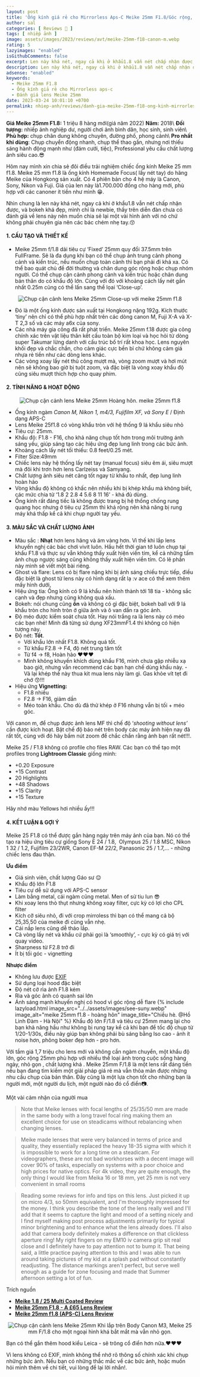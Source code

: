 ```yaml
---
layout: post
title: 'Ống kính giá rẻ cho Mirrorless Aps-C Meike 25mm F1.8/Góc rộng, khẩu độ lớn, nhỏ, nhẹ.'
author: sal
categories: [ Reviews 📝 ]
tags: [ nhiếp ảnh ]
image: assets/images/2023/reviews/avt/meike-25mm-f18-canon-m.webp
rating: 5
lazyimages: "enabled"
isGithubComments: false
excerpt: Len này khá nét, ngay cả khi ở khẩu1.8 vẫn nét chấp nhận được, và bokeh khá đẹp. Vòng khẩu, vòng lấy nét siêu mượt
description: Len này khá nét, ngay cả khi ở khẩu1.8 vẫn nét chấp nhận được, và bokeh khá đẹp. Vòng khẩu, vòng lấy nét siêu mượt
adsense: "enabled"
keywords:
  - Meike 25mm F1.8
  - Ống kính giả rẻ cho Mirrorless aps-c
  - Đánh giá lens Meike 25mm
date: 2023-03-24 10:01:10 +0700
permalink: nhiep-anh/reviews/danh-gia-meike-25mm-f18-ong-kinh-mirrorless-apsc-gia-sinh-vien-khau-do-lon
---
```


**Giá Meike 25mm F1.8:** 1 triệu 8 hàng mới(giá năm 2022)
**Năm:** 2018\\
**Đối tượng:** nhiếp ảnh nghiệp dư, người chơi ảnh bình dân, học sinh, sinh viên\\
**Phù hợp:** chụp chân dung không chuyên, đường phố, phong cảnh\\
**Pro nhất khi dùng**: Chụp chuyển động nhanh, chụp thể thao gần, nhưng nơi thiếu sáng hành động mạnh như (đám cưới, tiệc), Professional yêu cầu chất lượng ảnh siêu cao.😎

Hôm nay mình xin chia sẻ đôi điều trải nghiệm chiếc ống kính Meike 25 mm f1.8. Meike 25 mm f1.8 là ống kính Homemade Focus( lấy nét tay) do hãng Meike của Hongkong sản xuất. Có 4 phiên bản cho 4 hệ máy là Canon, Sony, Nikon và Fuji. Giá của len này là1.700.000 đồng cho hàng mới, phù hợp với các canoner ít tiền như mình 😁.

Nhìn chung là len này khá nét, ngay cả khi ở khẩu1.8 vẫn nét chấp nhận được, và bokeh khá đẹp, mình chỉ là newbie, thấy trên diễn đàn chưa có đánh giá về lens này nên muốn chia sẻ lại một vài hình ảnh với nó chứ không phải chuyên gia nên các bác chém nhẹ tay.😚

#### 1\. CẤU TẠO VÀ THIẾT KẾ

*   Meike 25mm f/1.8 dải tiêu cự ‘Fixed’ 25mm quy đổi 37.5mm trên FullFrame. Sẽ là đa dụng khi bạn có thể chụp ảnh trung cảnh phong cảnh và kiến trúc, nếu muốn chụp toàn cảnh thì bạn phải đi khá xa. Có thể bao quát chủ đề đời thường và chân dung góc rộng hoặc chụp nhóm người. Có thể chụp cận cảnh phong cảnh và kiến trúc hoặc chân dung bán thân do có khẩu độ lớn. Cùng với đó với khoảng cách lấy nét gần nhất 0.25m cũng có thể lấn sang thể lọai ‘Close-up’.

<p style="text-align:center; ">
<picture>
  <source data-srcset="../../assets/images/2023/reviews/close-up-meike-25mm-f18.webp" />
  <img class="responsive" data-lowsrc="../../assets/images/2023/reviews/close-up-meike-25mm-f18.webp" alt="Chụp cận cảnh lens Meike 25mm" data-sizes="auto" loading="lazy"/>
  Close-up với meike 25mm f1.8
</picture>
</p>

*   Đó là một ống kính được sản xuất tại Hongkong nặng 192g. Kích thước ‘tiny’ nên chỉ có thể phù hợp nhất trên các dòng canon M, Fuji X-A và X-T 2,3 số và các máy a6x của sony.
*   Các nhà máy gia công đã rất phát triển. Meike 25mm f.18 được gia công chính xác trên vật liệu thân kết cấu toàn bộ kim loại và học hỏi từ dòng super Takumar lừng danh với cấu trúc bố trí rất khoa học. Lens nguyên khối đẹp và chắc chắn, cho cảm giác cực bền bỉ chứ không cảm giá nhựa rẻ tiền như các dòng lens khác.
*   Các vòng xoay lấy nét thủ công mượt mà, vòng zoom mượt và hơi mút nên sẽ không bao giờ bị tuột zoom, và đặc biệt là vòng xoay khẩu độ cũng siêu mượt thích hợp cho quay phim.

#### 2\. TÍNH NĂNG & HOẠT ĐỘNG

<p style="text-align:center; ">
<picture>
  <source data-srcset="../../assets/images/2023/reviews/phong-canh-meike-25mm-f18.webp" />
  <img class="responsive" data-lowsrc="../../assets/images/2023/reviews/phong-canh-meike-25mm-f18.webp" alt="Chụp cận cảnh lens Meike 25mm" data-sizes="auto" loading="lazy"/>
  Hoàng hôn. meike 25mm f1.8
</picture>
</p>

*   Ống kính ngàm _Canon M, Nikon 1, m4/3, Fujifilm XF, và Sony E_ / Định dạng APS-C
*   Lens Meike 25f1.8 có vòng khẩu tròn với hệ thống 9 lá khẩu siêu nhỏ
*   Tiêu cự: 25mm.
*   Khẩu độ: F1.8 - F16, cho khả năng chụp tốt hơn trong môi trường ánh sáng yếu, giúp sáng tạo các hiệu ứng đẹp lung linh trong các bức ảnh.
*   Khoảng cách lấy nét tối thiếu: 0.8 feet/0.25 mét.
*   Filter Size:49mm
*   Chiếc lens này hệ thống lấy nét tay (manual focus) siêu êm ái, siêu mượt mà đôi khi trơn hơn lens Carlzeiss và Samyang.
*   Chất lượng ảnh siêu nét căng tốt ngay từ khẩu to nhất, đẹp lung linh hoàn hảo
*   Vòng khẩu độ không có khấc nên nhiều khi bị khép khẩu mà không biết, các mức chia từ ‘1.8 2 2.8 4 5.6 8 11 16’ - khá đủ dùng.
*   Ống kính rất đáng tiếc là không được trang bị hệ thống chống rung quang học nhưng ở tiêu cự 25mm thì khá rộng nên khả năng bị rung máy khá thấp kể cả khi chụp người tay yếu.

#### 3\. MÀU SẮC VÀ CHẤT LƯỢNG ẢNH

*   Màu sắc : **Nhạt** hơn lens hãng và ám vàng hơn. Vì thế khi lắp lens khuyến nghị các bác chơi vivit luôn. Hầu hết thời gian tớ luôn chụp tại khẩu F1.8 và thực sự vẫn không thấy xuất hiện viền tím, kể cả những tấm ảnh chụp ngược sáng cũng không thấy xuất hiện viền tím. Có lẽ phần này mình sẽ viết một bài riêng.
*   Ghost và flare: Lens có bị flare nặng khi bị ánh sáng chiếu trực tiếp, điều đặc biệt là ghost từ lens này có hình dạng rất lạ :v ace có thể xem thêm mấy hình dưới.
*   Hiệu ứng tia: Ống kính có 9 lá khẩu nên hình thành tới 18 tia - không sắc cạnh và đẹp nhưng cũng không quá xấu.
*   Bokeh: nói chung cũng **ổn** và không có gì đặc biệt, bokeh ball với 9 lá khẩu tròn cho hình tròn ở giữa ảnh và ô van dần ra góc ảnh. 
*   Độ méo được kiểm soát chưa tốt. Hay nói trắng ra là lens này có méo các bạn nhé! Mình đã từng sử dụng XF23mmF1.4 thì không có hiện tượng này.
*   Độ nét: **Tốt**.
    *   Với khẩu lớn nhất F1.8. Không quá tốt.
    *   Từ khẩu F2.8 → F4, độ nét trung tâm tốt
    *   Từ f4 → f8, Hoàn hảo ♥♥♥
    *   Mình không khuyến khích dùng khẩu F16, mình chưa gặp nhiễu xạ bao giờ, nhưng vẫn recommend các bạn hạn chế dùng khẩu này. - Vả lại khép thế này thua kit mua lens này làm gì. Gas khỏe vít tẹt đi chớ 😙!!!
*   Hiệu ứng **Vignetting:**
    *   F1.8 nhiều
    *   F2.8 → F16, giảm dần
    *   Méo toàn khẩu. Cho dù đã thử khép ở F16 nhưng vẫn bị tối + méo góc. 

Với canon m, để chụp được ảnh lens MF thì chế độ ‘_shooting without lens’_ cần được kích hoạt. Bật chế độ báo nét trên body các máy ảnh hiện nay đã rất tốt, cùng với đó hãy bấm nút zoom để chắc chắn rằng ảnh bạn rất nét!!!.

Meike 25 / F1.8 không có profile cho files RAW. Các bạn có thể tạo một profiles trong **Lightroom Classic** giống mình:

*   +0.20 Exposure
*   +15 Contrast
*   20 Highlights
*   +48 Shadows
*   +15 Clarity
*   +15 Texture

Hãy nhớ màu Yellows hơi nhiều ấy!!!

#### 4\. KẾT LUẬN & GỢI Ý

Meike 25 F1.8 có thể được gắn hàng ngáy trên máy ảnh của bạn. Nó có thể tạo ra hiệu ứng tiêu cự giống Sony E 24 / 1.8,  Olympus 25 / 1.8 MSC, Nikon 1 32 / 1.2, Fujifilm 23/2WR, Canon EF-M 22/2, Panasonic 25 / 1.7,… - những chiếc lens đau thận.

**Ưu điểm**

*   Giá sinh viên, chất lượng Gáo sư 😌
*   Khẩu độ lớn F1.8
*   Tiêu cự dễ sử dụng với APS-C sensor
*   Làm bằng metal, cái ngàm cũng metal. Men of sừ tiu lun 😎
*   Khi xoay lens thò thụt nhưng không xoay filter, cực kỳ có lợi cho CPL filter
*   Kích cỡ siêu nhỏ, đi với crop mirroless thì bạn có thể mang cả bộ 25,35,50 của meike đi cũng vẫn nhẹ.
*   Cái nắp lens cũng dễ tháo lắp.
*   Cả vòng lấy nét và khẩu cứ phải gọi là ‘smoothly’, - cực kỳ có giá trị với quay video.
*   Sharpness từ F2.8 trở đi
*   Ít bị tối góc - vignetting

**Nhược điểm**

*   Không lưu được [EXIF](https://radojuva.com/en/2012/01/how-to-use-exif/)
*   Sử dụng loại hood đặc biệt
*   Độ nét cở rìa ảnh F1.8 kém
*   Rìa và góc ảnh có quanh sai lớn
*   Ánh sáng mạnh khuyến nghị có hood vì góc rộng dễ flare
{% include lazyload.html image_src="../../assets/images/see-suny.webp" image_alt="meike 25mm f1.8 - hoàng hôn" image_title="Chiều hè. @Hồ Linh Đàm - Hà Nội" %}
Khẩu độ lớn F/1.8 và tiêu cự 25mm mang lại cho bạn khả năng hầu như không bị rung tay kể cả khi bạn để tốc độ chụp từ 1/20-1/30s, điều này giúp bạn không phải bù sáng bằng Iso cao - ảnh ít noise hơn, phông boker đẹp hơn - pro hơn.

Với tầm giá 1,7 triệu cho lens mới và không cần ngàm chuyển, một khẩu độ lớn, góc rộng 25mm phù hợp với nhiều thể loại ảnh trong cuộc sống hàng ngày, nhỏ gọn , chất lượng khá . Meike 25mm F/1.8 là một lens rất đáng tiền nếu bạn đang tìm kiếm một giải pháp giá rẻ mà vẫn thỏa mãn được những nhu cầu chụp của bản thân. Đây cũng là một lựa chọn tốt cho những bạn là người mới, một người du lịch, một người nào đó cổ điển📷.

Một vài cảm nhận của người mua

> Note that Meike lenses with focal lengths of 25/35/50 mm are made in the same body with a long travel focal ring making them an excellent choice for use on steadicams without rebalancing when changing lenses.

> Meike made lenses that were very balanced in terms of price and quality, they essentially replaced the heavy 18-35 sigma with which it is impossible to work for a long time on a steadicam. For videographers, these are not bad workhorses with a decent image will cover 90% of tasks, especially on systems with a poor choice and high prices for native optics. For 4k video, they are quite enough, the only thing I would like from Meika 16 or 18 mm, yet 25 mm is not very convenient in small rooms

> Reading some reviews for info and tips on this lens. Just picked it up on micro 4/3, so 50mm equivalent, and I'm thoroughly impressed for the money. I think you describe the tone of the lens really well and I'll add that it seems to capture the light and mood of a setting nicely and I find myself making post process adjustments primarily for typical minor brightening and to enhance what the lens already does. I'll also add that camera body definitely makes a difference on that clickless aperture ring! My right fingers on my EM10 iv camera grip sit real close and I definitely have to pay attention not to bump it. That being said, a little practice paying attention to this and I was able to run around taking pictures of my kid at a splash pad without constantly readjusting. The distance markings aren't perfect, but serve well enough as a guide for zone focusing and made that Summer afternoon setting a lot of fun.

Trích nguồn

*   [**Meike 1.8 / 25 Multi Coated Review**](https://radojuva.com/en/2021/06/meike-f-1-8-25mm-lens-review/)
*   [**Meike 25mm F1.8 - A £65 Lens Review**](https://www.derekclarkphotography.com/blog/meike-25mm-f18-a-65-lens-review)
*   [**Meike 25mm f1.8 (APS-C) Lens Review**](https://dpture.com/meike-25mm-f1-8-lens-review/)

<p style="text-align:center; ">
<picture>
  <source data-srcset="../../assets/images/2023/reviews/avt/meike-25mm-f18-canon-m.webp" />
  <img class="responsive" data-lowsrc="../../assets/images/2023/reviews/avt/meike-25mm-f18-canon-m.webp" alt="Chụp cận cảnh lens Meike 25mm" data-sizes="auto" loading="lazy"/>
  Khi lắp trên Body Canon M3, Meike 25 mm F/1.8 cho một ngoại hình khá bắt mắt mà vẫn nhỏ gọn.
</picture>
</p>
Bạn có thể gắn thêm hood kiểu Leica - sẽ trông cổ điển hơn nữa.♥♥♥

Vì lens không có EXIF, mình không thể nhớ rõ thông số chính xác khi chụp những bức ảnh. Nếu bạn có những thắc mắc về các bức ảnh, hoặc muốn hỏi mình thêm về chi tiết, vui lòng để lại lời nhắn!.
